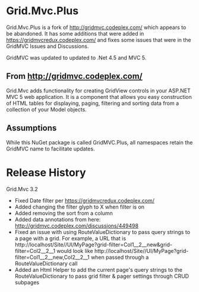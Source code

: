 ﻿# Grid.Mvc.Plus 
Grid.Mvc.Plus is a fork of http://gridmvc.codeplex.com/ which appears to be abandoned.  It has
some additions that were added in https://gridmvcredux.codeplex.com/ and fixes some issues that 
were in the GridMVC Issues and Discussions.

GridMVC was updated to updated to .Net 4.5 and MVC 5.

## From http://gridmvc.codeplex.com/ 
Grid.Mvc adds functionality for creating GridView controls in your ASP.NET MVC 5 web application.
It is a component that allows you easy construction of HTML tables for displaying, paging, filtering and sorting 
data from a collection of your Model objects.

## Assumptions
While this NuGet package is called GridMVC.Plus, all namespaces retain the GridMVC name to facilitate updates.

# Release History
Grid.Mvc 3.2
 - Fixed Date filter per https://gridmvcredux.codeplex.com/
 - Added changing the filter glyph to X when filter is on
 - Added removing the sort from a column
 - Added data annotations from here: http://gridmvc.codeplex.com/discussions/449498
 - Fixed an issue with using RouteValueDictionary to pass query strings to a page with a grid.
	  For example, a URL that is http://localhost/Site//UI/MyPage?grid-filter=Col1__2__new&grid-filter=Col2__2__1
	  would look like http://localhost/Site//UI/MyPage?grid-filter=Col1__2__new,Col2__2__1 when passed through a 
	  RouteValueDictionary call
 - Added an Html Helper to add the current page's query strings to the RouteValueDictionary to pass grid 
	  filter & pager settings through CRUD subpages